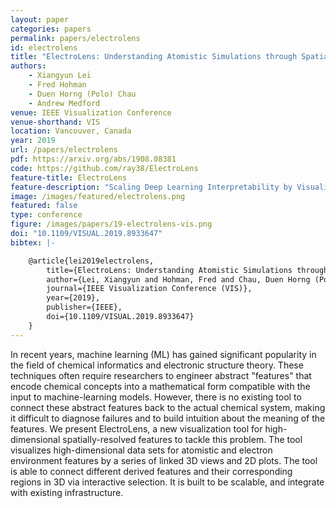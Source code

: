 ```yaml
---
layout: paper
categories: papers
permalink: papers/electrolens
id: electrolens
title: "ElectroLens: Understanding Atomistic Simulations through Spatially-resolved Visualization of High-dimensional Features"
authors: 
    - Xiangyun Lei
    - Fred Hohman
    - Duen Horng (Polo) Chau
    - Andrew Medford
venue: IEEE Visualization Conference
venue-shorthand: VIS
location: Vancouver, Canada
year: 2019
url: /papers/electrolens
pdf: https://arxiv.org/abs/1908.08381
code: https://github.com/ray38/ElectroLens
feature-title: ElectroLens
feature-description: "Scaling Deep Learning Interpretability by Visualizing Activation and Attribution Summarizations"
image: /images/featured/electrolens.png
featured: false
type: conference
figure: /images/papers/19-electrolens-vis.png
doi: "10.1109/VISUAL.2019.8933647"
bibtex: |-

    @article{lei2019electrolens,
        title={ElectroLens: Understanding Atomistic Simulations through Spatially-resolved Visualization of High-dimensional Features},
        author={Lei, Xiangyun and Hohman, Fred and Chau, Duen Horng (Polo) and Medford, Andrew},
        journal={IEEE Visualization Conference (VIS)},
        year={2019},
        publisher={IEEE},
        doi={10.1109/VISUAL.2019.8933647}
    }
---
```


In recent years, machine learning (ML) has gained significant popularity in the field of chemical informatics and electronic structure theory.
These techniques often require researchers to engineer abstract "features" that encode chemical concepts into a mathematical form compatible with the input to machine-learning models.
However, there is no existing tool to connect these abstract features back to the actual chemical system, making it difficult to diagnose failures and to build intuition about the meaning of the features.
We present ElectroLens, a new visualization tool for high-dimensional spatially-resolved features to tackle this problem.
The tool visualizes high-dimensional data sets for atomistic and electron environment features by a series of linked 3D views and 2D plots.
The tool is able to connect different derived features and their corresponding regions in 3D via interactive selection.
It is built to be scalable, and integrate with existing infrastructure.
